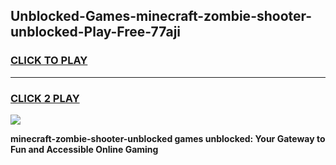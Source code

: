 
## Unblocked-Games-minecraft-zombie-shooter-unblocked-Play-Free-77aji
<h3>
<a href="https://premium76.site?title=minecraft-zombie-shooter-unblocked&ref=23A">CLICK TO PLAY</a></h3>
<hr>

<h3>
<a href="https://premium76.site?title=minecraft-zombie-shooter-unblocked&ref=23A">CLICK 2 PLAY</a>
  
</h3>

<a href="https://premium76.site?title=minecraft-zombie-shooter-unblocked&ref=23A"><img src="https://clearcache.store/games.png"></a>


**minecraft-zombie-shooter-unblocked games unblocked: Your Gateway to Fun and Accessible Online Gaming**
